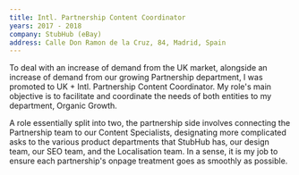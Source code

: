 ```yaml
---
title: Intl. Partnership Content Coordinator
years: 2017 - 2018
company: StubHub (eBay)
address: Calle Don Ramon de la Cruz, 84, Madrid, Spain
---
```

To deal with an increase of demand from the UK market, alongside an increase of demand from our growing Partnership department, I was promoted to UK + Intl. Partnership Content Coordinator. My role's main objective is to facilitate and coordinate the needs of both entities to my department, Organic Growth. 

A role essentially split into two, the partnership side involves connecting the Partnership team to our Content Specialists, designating more complicated asks to the various product departments that StubHub has, our design team, our SEO team, and the Localisation team. In a sense, it is my job to ensure each partnership's onpage treatment goes as smoothly as possible.